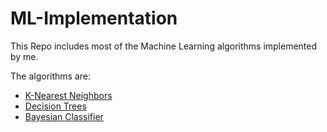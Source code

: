 # ML-Implementation

This Repo includes most of the Machine Learning algorithms implemented by me.

The algorithms are:

- [K-Nearest Neighbors](#k-nearest-neighbors)
- [Decision Trees](#decision-trees)
- [Bayesian Classifier](#bayesian-classifier)
